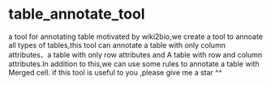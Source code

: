 # table_annotate_tool
a tool for annotating table
motivated by wiki2bio,we create a tool to annoate all types of tables,this tool can annotate a table with only column attributes、a table with only row attributes and A table with row and column attributes.In addition to this,we can use some rules to annotate a table with Merged cell.
if this tool is useful to you ,please give me a star ^^
